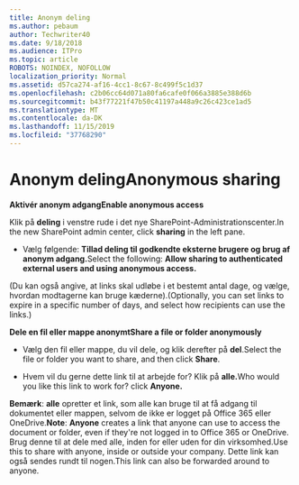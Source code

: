 ```yaml
---
title: Anonym deling
ms.author: pebaum
author: Techwriter40
ms.date: 9/18/2018
ms.audience: ITPro
ms.topic: article
ROBOTS: NOINDEX, NOFOLLOW
localization_priority: Normal
ms.assetid: d57ca274-af16-4cc1-8c67-8c499f5c1d37
ms.openlocfilehash: c2b06cc64d071a80fa6cafe0f066a3885e388d6b
ms.sourcegitcommit: b43f77221f47b50c41197a448a9c26c423ce1ad5
ms.translationtype: MT
ms.contentlocale: da-DK
ms.lasthandoff: 11/15/2019
ms.locfileid: "37768290"
---
```

# <a name="anonymous-sharing"></a><span data-ttu-id="d2b29-102">Anonym deling</span><span class="sxs-lookup"><span data-stu-id="d2b29-102">Anonymous sharing</span></span>

 <span data-ttu-id="d2b29-103">**Aktivér anonym adgang**</span><span class="sxs-lookup"><span data-stu-id="d2b29-103">**Enable anonymous access**</span></span>
  
<span data-ttu-id="d2b29-104">Klik på **deling** i venstre rude i det nye SharePoint-Administrationscenter.</span><span class="sxs-lookup"><span data-stu-id="d2b29-104">In the new SharePoint admin center, click **sharing** in the left pane.</span></span> 
  
- <span data-ttu-id="d2b29-105">Vælg følgende: **Tillad deling til godkendte eksterne brugere og brug af anonym adgang.**</span><span class="sxs-lookup"><span data-stu-id="d2b29-105">Select the following: **Allow sharing to authenticated external users and using anonymous access.**</span></span>
  
<span data-ttu-id="d2b29-106">(Du kan også angive, at links skal udløbe i et bestemt antal dage, og vælge, hvordan modtagerne kan bruge kæderne).</span><span class="sxs-lookup"><span data-stu-id="d2b29-106">(Optionally, you can set links to expire in a specific number of days, and select how recipients can use the links.)</span></span>
    
 <span data-ttu-id="d2b29-107">**Dele en fil eller mappe anonymt**</span><span class="sxs-lookup"><span data-stu-id="d2b29-107">**Share a file or folder anonymously**</span></span>
  
- <span data-ttu-id="d2b29-108">Vælg den fil eller mappe, du vil dele, og klik derefter på **del**.</span><span class="sxs-lookup"><span data-stu-id="d2b29-108">Select the file or folder you want to share, and then click **Share**.</span></span> 
    
- <span data-ttu-id="d2b29-109">Hvem vil du gerne dette link til at arbejde for? Klik på **alle.**</span><span class="sxs-lookup"><span data-stu-id="d2b29-109">Who would you like this link to work for? click **Anyone.**</span></span>
  
 <span data-ttu-id="d2b29-110">**Bemærk**: **alle** opretter et link, som alle kan bruge til at få adgang til dokumentet eller mappen, selvom de ikke er logget på Office 365 eller OneDrive.</span><span class="sxs-lookup"><span data-stu-id="d2b29-110">**Note**: **Anyone** creates a link that anyone can use to access the document or folder, even if they're not logged in to Office 365 or OneDrive.</span></span> <span data-ttu-id="d2b29-111">Brug denne til at dele med alle, inden for eller uden for din virksomhed.</span><span class="sxs-lookup"><span data-stu-id="d2b29-111">Use this to share with anyone, inside or outside your company.</span></span> <span data-ttu-id="d2b29-112">Dette link kan også sendes rundt til nogen.</span><span class="sxs-lookup"><span data-stu-id="d2b29-112">This link can also be forwarded around to anyone.</span></span> 
    

